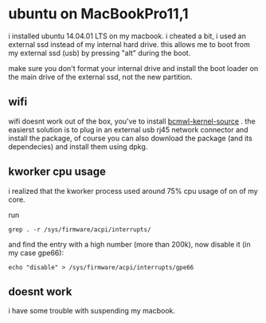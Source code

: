 # ubuntu on MacBookPro11,1

i installed ubuntu 14.04.01 LTS on my macbook.
i cheated a bit, i used an external ssd instead of my internal hard drive.
this allows me to boot from my external ssd (usb) by pressing "alt" during the boot.

make sure you don't format your internal drive and install the boot loader on the main drive of the external ssd,
not the new partition.

## wifi
wifi doesnt work out of the box, you've to install [bcmwl-kernel-source](http://packages.ubuntu.com/de/trusty/bcmwl-kernel-source) .
the easierst solution is to plug in an external usb rj45 network connector and install the package, of course you can
also download the package (and its dependecies) and install them using dpkg.

## kworker cpu usage
i realized that the kworker process used around 75% cpu usage of on of my core.

run 

    grep . -r /sys/firmware/acpi/interrupts/
    
and find the entry with a high number (more than 200k), now disable it (in my case gpe66):

    echo "disable" > /sys/firmware/acpi/interrupts/gpe66
    
    
## doesnt work
i have some trouble with suspending my macbook.